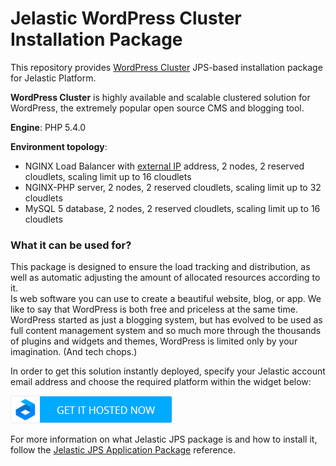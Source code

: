 # Jelastic WordPress Cluster Installation Package 

This repository provides [WordPress Cluster](http://www.wordpress.org/) JPS-based installation package for Jelastic Platform.

**WordPress Cluster** is highly available and scalable clustered solution for WordPress, the extremely popular open source CMS and blogging tool.

**Engine**: PHP 5.4.0

**Environment topology**:
- NGINX Load Balancer with [external IP](https://docs.jelastic.com/public-ipv4) address, 2 nodes, 2 reserved cloudlets, scaling limit up to 16 cloudlets
- NGINX-PHP server, 2 nodes, 2 reserved cloudlets, scaling limit up to 32 cloudlets
- MySQL 5 database, 2 nodes, 2 reserved cloudlets, scaling limit up to 16 cloudlets

### What it can be used for?
This package is designed to ensure the load tracking and distribution, as well as automatic adjusting the amount of allocated resources according to it.<br />
Is web software you can use to create a beautiful website, blog, or app. We like to say that WordPress is both free and priceless at the same time.
WordPress started as just a blogging system, but has evolved to be used as full content management system and so much more through the thousands of plugins and widgets and themes, WordPress is limited only by your imagination. (And tech chops.)<br />

In order to get this solution instantly deployed, specify your Jelastic account email address and choose the required platform within the widget below:

![GET IT HOSTED](https://raw.githubusercontent.com/JelasticJPS/jpswiki/master/images/getithosted.png)

For more information on what Jelastic JPS package is and how to install it, follow the [Jelastic JPS Application Package](https://github.com/JelasticJPS/jpswiki/wiki/Jelastic-JPS-Application-Package) reference.